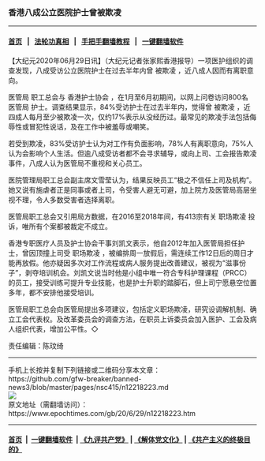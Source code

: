 ### 香港八成公立医院护士曾被欺凌
------------------------

#### [首页](https://github.com/gfw-breaker/banned-news3/blob/master/README.md) &nbsp;&nbsp;|&nbsp;&nbsp; [法轮功真相](https://github.com/begood0513/basic/blob/master/README.md)  &nbsp;&nbsp;|&nbsp;&nbsp; [手把手翻墙教程](https://github.com/gfw-breaker/guides/wiki)  &nbsp;&nbsp;|&nbsp;&nbsp; [一键翻墙软件](https://github.com/gfw-breaker/nogfw/blob/master/README.md)  



<div><p>
 【大纪元2020年06月29日讯】（大纪元记者张家熙香港报导）一项医护组织的调查发现，八成受访公立医院护士在过去半年内曾
 <ok href="https://www.epochtimes.com/gb/tag/%E8%A2%AB%E6%AC%BA%E5%87%8C.html">
  被欺凌
 </ok>
 ，近八成人因而有离职意向。
</p>
<p>
 <ok href="https://www.epochtimes.com/gb/tag/%E5%8C%BB%E7%AE%A1%E5%B1%80.html">
  医管局
 </ok>
 职工总会与
 <ok href="https://www.epochtimes.com/gb/tag/%E9%A6%99%E6%B8%AF%E6%8A%A4%E5%A3%AB%E5%8D%8F%E4%BC%9A.html">
  香港护士协会
 </ok>
 ，在1月至6月初期间，以网上问卷访问800名
 <ok href="https://www.epochtimes.com/gb/tag/%E5%8C%BB%E7%AE%A1%E5%B1%80.html">
  医管局
 </ok>
 护士。调查结果显示，84%受访护士在过去半年内，觉得曾
 <ok href="https://www.epochtimes.com/gb/tag/%E8%A2%AB%E6%AC%BA%E5%87%8C.html">
  被欺凌
 </ok>
 ，近四成人每月至少被欺凌一次，仅约17%表示从没经历过。最常见的欺凌手法包括侮辱性或冒犯性说话，及在工作中被羞辱或嘲笑。
</p>
<p>
 若受到欺凌，83%受访护士认为对工作有负面影响，78%人有离职意向，75%人认为会影响个人生活。但逾八成受访者都不会寻求辅导，或向上司、工会报告欺凌事件，八成人认为医管局不重视和关心员工。
</p>
<p>
 医院管理局职工总会副主席文雪莹认为，结果反映员工“极之不信任上司及机构”。她又说有施虐者正是同事或者上司，令受害人避无可避，加上院方及医管局高层坐视不理，令人多数受害者选择离职。
</p>
<p>
 医管局职工总会又引用局方数据，在2016至2018年间，有413宗有关
 <ok href="https://www.epochtimes.com/gb/tag/%E8%81%8C%E5%9C%BA%E6%AC%BA%E5%87%8C.html">
  职场欺凌
 </ok>
 投诉，唯所有个案都被裁定不成立。
</p>
<p>
 香港专职医疗人员及护士协会干事刘凯文表示，他自2012年加入医管局担任护士，曾因顶撞上司受
 <ok href="https://www.epochtimes.com/gb/tag/%E8%81%8C%E5%9C%BA%E6%AC%BA%E5%87%8C.html">
  职场欺凌
 </ok>
 ，被编排周一放假后，需连续工作12日后的周日才能再放假。他亦疑因多次对工作流程或病人服务提出改善建议，被视为“滋事份子”，剥夺培训机会。刘凯文说当时他是小组中唯一符合专科护理课程（PRCC）的员工，接受训练可提升专业技能，也是护士升职的踏脚石，但上司宁愿悬空位置多年，都不安排他接受培训。
</p>
<p>
 医管局职工总会向医管局提出多项建议，包括定义职场欺凌，研究设调解机制、确立工会代表权。及改革委员会的调查方法，在职员上诉委员会加入医护、工会及病人组织代表，增加公平性。◇
</p>
<p>
 责任编辑：陈玟绮
</p>
</div>
<hr/>
手机上长按并复制下列链接或二维码分享本文章：<br/>
https://github.com/gfw-breaker/banned-news3/blob/master/pages/nsc415/n12218223.md <br/>
<a href='https://github.com/gfw-breaker/banned-news3/blob/master/pages/nsc415/n12218223.md'><img src='https://github.com/gfw-breaker/banned-news3/blob/master/pages/nsc415/n12218223.md.png'/></a> <br/>
原文地址（需翻墙访问）：https://www.epochtimes.com/gb/20/6/29/n12218223.htm


------------------------
#### [首页](https://github.com/gfw-breaker/banned-news3/blob/master/README.md) &nbsp;|&nbsp; [一键翻墙软件](https://github.com/gfw-breaker/nogfw/blob/master/README.md) &nbsp;| [《九评共产党》](https://github.com/gfw-breaker/9ping.md/blob/master/README.md#九评之一评共产党是什么) | [《解体党文化》](https://github.com/gfw-breaker/jtdwh.md/blob/master/README.md) | [《共产主义的终极目的》](https://github.com/gfw-breaker/gczydzjmd.md/blob/master/README.md)


<img src='http://gfw-breaker.win/banned-news3/pages/nsc415/n12218223.md' width='0px' height='0px'/>
